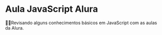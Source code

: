 # Aula JavaScript Alura



:man_technologist:Revisando alguns conhecimentos básicos em JavaScript com as aulas da Alura.

